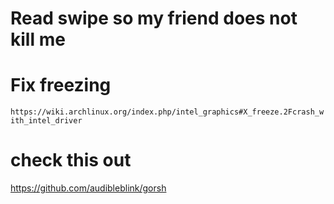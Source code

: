 # Read swipe so my friend does not kill me

# Fix freezing
`https://wiki.archlinux.org/index.php/intel_graphics#X_freeze.2Fcrash_with_intel_driver`

# check this out
https://github.com/audibleblink/gorsh

